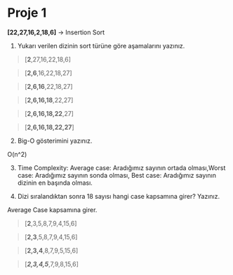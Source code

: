 #  Proje 1

**[22,27,16,2,18,6]** -> Insertion Sort


1. Yukarı verilen dizinin sort türüne göre aşamalarını yazınız.

>[**2**,27,16,22,18,6]

>[**2,6**,16,22,18,27]

>[**2,6,16**,22,18,27]

>[**2,6,16,18**,22,27]

>[**2,6,16,18,22**,27]

>[**2,6,16,18,22,27**]

2. Big-O gösterimini yazınız.

O(n^2)

3. Time Complexity: Average case: Aradığımız sayının ortada olması,Worst case: Aradığımız sayının sonda olması, Best case: Aradığımız sayının dizinin en başında olması.


4. Dizi sıralandıktan sonra 18 sayısı hangi case kapsamına girer? Yazınız.

Average Case kapsamına girer.

>[**2**,3,5,8,7,9,4,15,6]

>[**2,3**,5,8,7,9,4,15,6]

>[**2,3,4**,8,7,9,5,15,6]

>[***2,3,4,5***,7,9,8,15,6]

